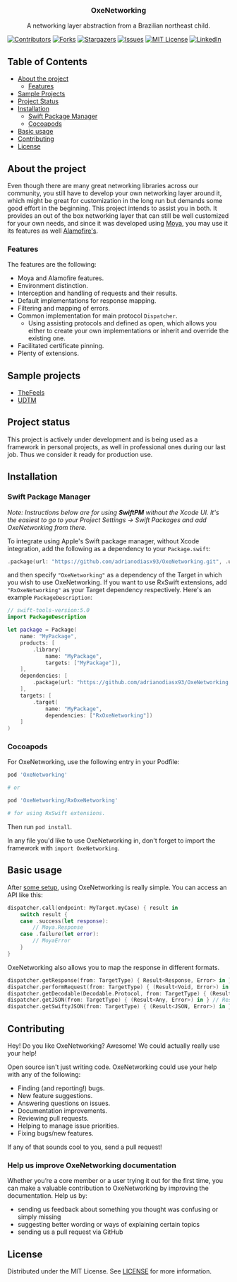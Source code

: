 

<!-- PROJECT LOGO -->
<br />
<p align="center">

  <h3 align="center">OxeNetworking</h3>

  <p align="center">
    A networking layer abstraction from a Brazilian northeast child.
    <br />
  </p>
</p>

[![Contributors][contributors-shield]][contributors-url]
[![Forks][forks-shield]][forks-url]
[![Stargazers][stars-shield]][stars-url]
[![Issues][issues-shield]][issues-url]
[![MIT License][license-shield]][license-url]
[![LinkedIn][linkedin-shield]][linkedin-url]

<!-- TABLE OF CONTENTS -->
## Table of Contents

* [About the project](#about-the-project)
  * [Features](#features)
* [Sample Projects](sample-projects)
* [Project Status](#project-status)
* [Installation](#installation)
  * [Swift Package Manager](#swift-package-manager)
  * [Cocoapods](#cocoapods)
* [Basic usage](#basic-usage)
* [Contributing](#contributing)
* [License](license)
  
<!-- ABOUT THE PROJECT -->
## About the project

Even though there are many great networking libraries across our community, you still have to develop your own networking layer around it, which might be great for customization in the long run but demands some good effort in the beginning. This project intends to assist you in both. It provides an out of the box networking layer that can still be well customized for your own needs, and since it was developed using [Moya](https://github.com/Moya/Moya), you may use it its features as well [Alamofire's](https://github.com/Alamofire/Alamofire).

<!-- Features -->
### Features

The features are the following:

* Moya and Alamofire features.
* Environment distinction.
* Interception and handling of requests and their results.
* Default implementations for response mapping.
* Filtering and mapping of errors.
* Common implementation for main protocol `Dispatcher`.
	* Using assisting protocols and defined as open, which allows you either to create your own implementations or inherit and override the existing one.
* Facilitated certificate pinning.
* Plenty of extensions.

## Sample projects

* [TheFeels](https://github.com/adrianodiasx93/TheFeels)
* [UDTM](https://github.com/adrianodiasx93/udtm)

## Project status

This project is actively under development and is being used as a framework in personal projects, as well in professional ones during our last job. Thus we consider it ready for production use.

## Installation

### Swift Package Manager

_Note: Instructions below are for using **SwiftPM** without the Xcode UI. It's the easiest to go to your Project Settings -> Swift Packages and add OxeNetworking from there._

To integrate using Apple's Swift package manager, without Xcode integration, add the following as a dependency to your `Package.swift`:

```swift
.package(url: "https://github.com/adrianodiasx93/OxeNetworking.git", .upToNextMajor(from: "0.2.2"))
```

and then specify `"OxeNetworking"` as a dependency of the Target in which you wish to use OxeNetworking.
If you want to use RxSwift extensions, add `"RxOxeNetworking"` as your Target dependency respectively.
Here's an example `PackageDescription`:

```swift
// swift-tools-version:5.0
import PackageDescription

let package = Package(
    name: "MyPackage",
    products: [
        .library(
            name: "MyPackage",
            targets: ["MyPackage"]),
    ],
    dependencies: [
        .package(url: "https://github.com/adrianodiasx93/OxeNetworking.git", .upToNextMajor(from: "0.2.2"))
    ],
    targets: [
        .target(
            name: "MyPackage",
            dependencies: ["RxOxeNetworking"])
    ]
)
```

### Cocoapods

For OxeNetworking, use the following entry in your Podfile:

```rb
pod 'OxeNetworking'

# or 

pod 'OxeNetworking/RxOxeNetworking'

# for using RxSwift extensions.

```

Then run `pod install`.

In any file you'd like to use OxeNetworking in, don't forget to
import the framework with `import OxeNetworking`.

## Basic usage

After [some setup](https://github.com/adrianodiasx93/OxeNetworking-iOS/blob/master/SETUP.md), using OxeNetworking is really simple. You can access an API like this:

```swift
dispatcher.call(endpoint: MyTarget.myCase) { result in
    switch result {
    case .success(let response):
    	// Moya.Response
    case .failure(let error):
    	// MoyaError
    }
}
```

OxeNetworking also allows you to map the response in different formats.

```swift
dispatcher.getResponse(from: TargetType) { Result<Response, Error> in } // Filtered error when failure // Filtered error when .failure
dispatcher.performRequest(from: TargetType) { (Result<Void, Error>) in }  // Ignoring response
dispatcher.getDecodable(Decodable.Protocol, from: TargetType) { (Result<Decodable, Error>) in } // Response mapped to Decodable
dispatcher.getJSON(from: TargetType) { (Result<Any, Error>) in } // Response mapped to dictionary
dispatcher.getSwiftyJSON(from: TargetType) { (Result<JSON, Error>) in } // Response mapped to SwityJSON.JSON
```

## Contributing

Hey! Do you like OxeNetworking? Awesome! We could actually really use your help!

Open source isn't just writing code. OxeNetworking could use your help with any of the
following:

- Finding (and reporting!) bugs.
- New feature suggestions.
- Answering questions on issues.
- Documentation improvements.
- Reviewing pull requests.
- Helping to manage issue priorities.
- Fixing bugs/new features.

If any of that sounds cool to you, send a pull request!

### Help us improve OxeNetworking documentation
Whether you’re a core member or a user trying it out for the first time, you can make a valuable contribution to OxeNetworking by improving the documentation. Help us by:

- sending us feedback about something you thought was confusing or simply missing
- suggesting better wording or ways of explaining certain topics
- sending us a pull request via GitHub

## License

Distributed under the MIT License. See [LICENSE](https://github.com/adrianodiasx93/OxeNetworking-iOS/blob/master/LICENSE) for more information.

<!-- MARKDOWN LINKS & IMAGES -->
<!-- https://www.markdownguide.org/basic-syntax/#reference-style-links -->
[contributors-shield]: https://img.shields.io/github/contributors/adrianodiasx93/OxeNetworking-iOS.svg?style=flat-square
[contributors-url]: https://github.com/adrianodiasx93/OxeNetworking-iOS/graphs/contributors
[forks-shield]: https://img.shields.io/github/forks/adrianodiasx93/OxeNetworking-iOS.svg?style=flat-square
[forks-url]: https://github.com/adrianodiasx93/OxeNetworking-iOS/network/members
[stars-shield]: https://img.shields.io/github/stars/adrianodiasx93/OxeNetworking-iOS.svg?style=flat-square
[stars-url]: https://github.com/adrianodiasx93/OxeNetworking-iOS/stargazers
[issues-shield]: https://img.shields.io/github/issues/adrianodiasx93/OxeNetworking-iOS.svg?style=flat-square
[issues-url]: https://github.com/adrianodiasx93/OxeNetworking-iOS/issues
[license-shield]: https://img.shields.io/github/license/adrianodiasx93/OxeNetworking-iOS.svg?style=flat-square
[license-url]: https://github.com/adrianodiasx93/OxeNetworking-iOS/blob/master/LICENSE
[linkedin-shield]: https://img.shields.io/badge/-LinkedIn-black.svg?style=flat-square&logo=linkedin&colorB=555
[linkedin-url]: https://www.linkedin.com/in/adrianodsilva/
[product-screenshot]: images/screenshot.png

